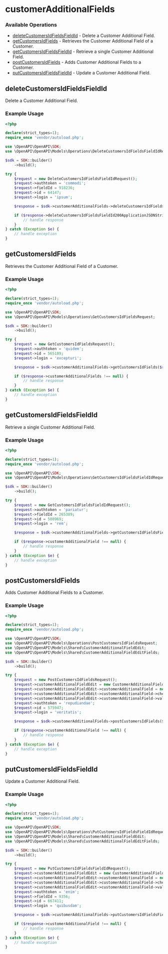 # customerAdditionalFields

### Available Operations

* [deleteCustomersIdFieldsFieldId](#deletecustomersidfieldsfieldid) - Delete a Customer Additional Field.
* [getCustomersIdFields](#getcustomersidfields) - Retrieves the Customer Additional Field of a Customer.
* [getCustomersIdFieldsFieldId](#getcustomersidfieldsfieldid) - Retrieve a single Customer Additional Field.
* [postCustomersIdFields](#postcustomersidfields) - Adds Customer Additional Fields to a Customer.
* [putCustomersIdFieldsFieldId](#putcustomersidfieldsfieldid) - Update a Customer Additional Field.

## deleteCustomersIdFieldsFieldId

Delete a Customer Additional Field.

### Example Usage

```php
<?php

declare(strict_types=1);
require_once 'vendor/autoload.php';

use \OpenAPI\OpenAPI\SDK;
use \OpenAPI\OpenAPI\Models\Operations\DeleteCustomersIdFieldsFieldIdRequest;

$sdk = SDK::builder()
    ->build();

try {
    $request = new DeleteCustomersIdFieldsFieldIdRequest();
    $request->authtoken = 'commodi';
    $request->fieldId = 918236;
    $request->id = 64147;
    $request->login = 'ipsum';

    $response = $sdk->customerAdditionalFields->deleteCustomersIdFieldsFieldId($request);

    if ($response->deleteCustomersIdFieldsFieldId200ApplicationJSONString !== null) {
        // handle response
    }
} catch (Exception $e) {
    // handle exception
}
```

## getCustomersIdFields

Retrieves the Customer Additional Field of a Customer.

### Example Usage

```php
<?php

declare(strict_types=1);
require_once 'vendor/autoload.php';

use \OpenAPI\OpenAPI\SDK;
use \OpenAPI\OpenAPI\Models\Operations\GetCustomersIdFieldsRequest;

$sdk = SDK::builder()
    ->build();

try {
    $request = new GetCustomersIdFieldsRequest();
    $request->authtoken = 'quidem';
    $request->id = 565189;
    $request->login = 'excepturi';

    $response = $sdk->customerAdditionalFields->getCustomersIdFields($request);

    if ($response->customerAdditionalFields !== null) {
        // handle response
    }
} catch (Exception $e) {
    // handle exception
}
```

## getCustomersIdFieldsFieldId

Retrieve a single Customer Additional Field.

### Example Usage

```php
<?php

declare(strict_types=1);
require_once 'vendor/autoload.php';

use \OpenAPI\OpenAPI\SDK;
use \OpenAPI\OpenAPI\Models\Operations\GetCustomersIdFieldsFieldIdRequest;

$sdk = SDK::builder()
    ->build();

try {
    $request = new GetCustomersIdFieldsFieldIdRequest();
    $request->authtoken = 'pariatur';
    $request->fieldId = 265389;
    $request->id = 508969;
    $request->login = 'rem';

    $response = $sdk->customerAdditionalFields->getCustomersIdFieldsFieldId($request);

    if ($response->customerAdditionalField !== null) {
        // handle response
    }
} catch (Exception $e) {
    // handle exception
}
```

## postCustomersIdFields

Adds Customer Additional Fields to a Customer.

### Example Usage

```php
<?php

declare(strict_types=1);
require_once 'vendor/autoload.php';

use \OpenAPI\OpenAPI\SDK;
use \OpenAPI\OpenAPI\Models\Operations\PostCustomersIdFieldsRequest;
use \OpenAPI\OpenAPI\Models\Shared\CustomerAdditionalFieldEdit;
use \OpenAPI\OpenAPI\Models\Shared\CustomerAdditionalFieldEditFields;

$sdk = SDK::builder()
    ->build();

try {
    $request = new PostCustomersIdFieldsRequest();
    $request->customerAdditionalFieldEdit = new CustomerAdditionalFieldEdit();
    $request->customerAdditionalFieldEdit->customerAdditionalField = new CustomerAdditionalFieldEditFields();
    $request->customerAdditionalFieldEdit->customerAdditionalField->checkoutCustomFieldId = 916723;
    $request->customerAdditionalFieldEdit->customerAdditionalField->value = 'quasi';
    $request->authtoken = 'repudiandae';
    $request->id = 575947;
    $request->login = 'veritatis';

    $response = $sdk->customerAdditionalFields->postCustomersIdFields($request);

    if ($response->customerAdditionalField !== null) {
        // handle response
    }
} catch (Exception $e) {
    // handle exception
}
```

## putCustomersIdFieldsFieldId

Update a Customer Additional Field.

### Example Usage

```php
<?php

declare(strict_types=1);
require_once 'vendor/autoload.php';

use \OpenAPI\OpenAPI\SDK;
use \OpenAPI\OpenAPI\Models\Operations\PutCustomersIdFieldsFieldIdRequest;
use \OpenAPI\OpenAPI\Models\Shared\CustomerAdditionalFieldEdit;
use \OpenAPI\OpenAPI\Models\Shared\CustomerAdditionalFieldEditFields;

$sdk = SDK::builder()
    ->build();

try {
    $request = new PutCustomersIdFieldsFieldIdRequest();
    $request->customerAdditionalFieldEdit = new CustomerAdditionalFieldEdit();
    $request->customerAdditionalFieldEdit->customerAdditionalField = new CustomerAdditionalFieldEditFields();
    $request->customerAdditionalFieldEdit->customerAdditionalField->checkoutCustomFieldId = 929297;
    $request->customerAdditionalFieldEdit->customerAdditionalField->value = 'incidunt';
    $request->authtoken = 'enim';
    $request->fieldId = 9356;
    $request->id = 667411;
    $request->login = 'quibusdam';

    $response = $sdk->customerAdditionalFields->putCustomersIdFieldsFieldId($request);

    if ($response->customerAdditionalField !== null) {
        // handle response
    }
} catch (Exception $e) {
    // handle exception
}
```
